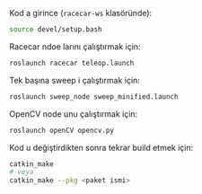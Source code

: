 Kod a girince (`racecar-ws` klasöründe):
```bash
source devel/setup.bash
```
Racecar ndoe larını çalıştırmak için:
```bash
roslaunch racecar teleop.launch
```
Tek başına sweep i çalıştırmak için:
```bash
roslaunch sweep_node sweep_minified.launch
```
OpenCV node unu çalıştırmak için:
```bash
roslaunch openCV opencv.py
```
Kod u değiştirdikten sonra tekrar build etmek için:
```bash
catkin_make
# veya 
catkin_make --pkg <paket ismi>
```